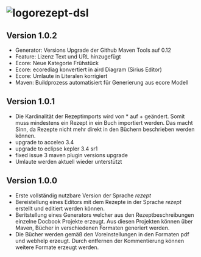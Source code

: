 ![logo](https://raw.github.com/FunThomas424242/rezept-dsl/master/Features/rezept.feature/rezeptdsl-100x100.png "Rezept DSL")rezept-dsl
===========

Version 1.0.2
-------------

* Generator: Versions Upgrade der Github Maven Tools auf 0.12
* Feature: Lizenz Text und URL hinzugefügt
* Ecore: Neue Kategorie Frühstück
* Ecore: ecorediag konvertiert in aird Diagram (Sirius Editor)
* Ecore: Umlaute in Literalen korrigiert
* Maven: Buildprozess automatisiert für Generierung aus ecore Modell



Version 1.0.1
-------------

* Die Kardinalität der Rezeptimports wird von * auf + geändert. Somit muss mindestens ein Rezept in ein Buch
importiert werden. Das macht Sinn, da Rezepte nicht mehr direkt in den Büchern beschrieben werden können. 
* upgrade to acceleo 3.4
* upgrade to eclipse kepler 3.4 sr1
* fixed issue 3 maven plugin versions upgrade
* Umlaute werden aktuell wieder unterstützt


Version 1.0.0
-------------

* Erste vollständig nutzbare Version der Sprache *rezept*
* Bereistellung eines Editors mit dem Rezepte in der Sprache *rezept* erstellt und editiert werden können.
* Beritstellung eines Generators welcher aus den Rezeptbeschreibungen einzelne Docbook Projekte erzeugt.
Aus diesen Projekten können über Maven, Bücher in verschiedenen Formaten generiert werden. 
* Die Bücher werden gemäß den Voreinstellungen in den Formaten pdf und webhelp erzeugt. Durch entfernen der 
Kommentierung können weitere Formate erzeugt werden.

